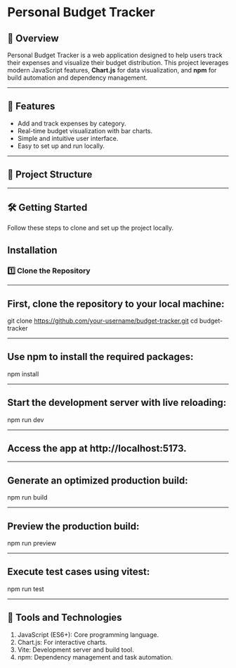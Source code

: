 # Personal Budget Tracker

## 📖 Overview
Personal Budget Tracker is a web application designed to help users track their expenses and visualize their budget distribution. This project leverages modern JavaScript features, **Chart.js** for data visualization, and **npm** for build automation and dependency management.

---

## 🚀 Features
- Add and track expenses by category.
- Real-time budget visualization with bar charts.
- Simple and intuitive user interface.
- Easy to set up and run locally.

---

## 📂 Project Structure

---

## 🛠️ Getting Started

Follow these steps to clone and set up the project locally.

## Installation


### 1️⃣ Clone the Repository

--------------------------------
First, clone the repository to your local machine:
--------------------------------

git clone https://github.com/your-username/budget-tracker.git
cd budget-tracker

--------------------------------
Use npm to install the required packages:
--------------------------------

npm install

--------------------------------
Start the development server with live reloading:
--------------------------------

npm run dev

--------------------------------
Access the app at http://localhost:5173.
--------------------------------

--------------------------------
Generate an optimized production build:
--------------------------------

npm run build

--------------------------------
Preview the production build:
--------------------------------

npm run preview

--------------------------------
Execute test cases using vitest:
--------------------------------

npm run test

-----------------------------
🧰 Tools and Technologies
-----------------------------

1. JavaScript (ES6+): Core programming language.
2. Chart.js: For interactive charts.
3. Vite: Development server and build tool.
4. npm: Dependency management and task automation.
